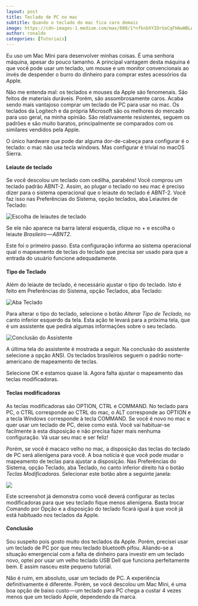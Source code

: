 ```yaml
---
layout: post
title: Teclado de PC no mac
subtitle: Quando o teclado do mac fica caro demais
image: https://cdn-images-1.medium.com/max/800/1*nfknbXYIOrUaCqFHAwWBLA.jpeg
author: ronaldo
categories: [Tutoriais]
---
```

Eu uso um Mac Mini para desenvolver minhas coisas. É uma senhora máquina, apesar
do pouco tamanho. A principal vantagem desta máquina é que você pode usar um
teclado, um mouse e um monitor convencionais ao invés de despender o burro do
dinheiro para comprar estes acessórios da Apple.

Não me entenda mal: os teclados e mouses da Apple são fenomenais. São feitos de
materiais duráveis. Porém, são assombrosamente caros. Acaba sendo mais vantajoso
comprar um teclado de PC para usar no mac. Os teclados da Logitech e da própria
Microsoft são os melhores do mercado para uso geral, na minha opinião. São
relativamente resistentes, seguem os padrões e são muito baratos, principalmente
se comparados com os similares vendidos pela Apple.

O único hardware que pode dar alguma dor-de-cabeça para configurar é o teclado:
o mac não usa tecla windows. Mas configurar é trivial no macOS Sierra.

#### Leiaute de teclado

Se você descolou um teclado com cedilha, parabéns! Você comprou um teclado
padrão ABNT-2. Assim, ao plugar o teclado no seu mac é preciso dizer para o
sistema operacional que o leiaute do teclado é ABNT-2. Você faz isso nas
Preferências do Sistema, opção teclados, aba Leiautes de Teclado:

![Escolha de leiautes de teclado](https://cdn-images-1.medium.com/max/600/1*TVQnjr_H2xGL_yzBpTXYfQ.png)

Se ele não aparece na barra lateral esquerda, clique no + e escolha o leiaute
*Brasileiro — ABNT2*.

Este foi o primeiro passo. Esta configuração informa ao sistema
operacional qual o mapeamento de teclas do teclado que precisa ser usado
para que a entrada do usuário funcione adequadamente.

#### Tipo de Teclado

Além do leiaute de teclado, é necessário ajustar o tipo do teclado. Isto
é feito em Preferências do Sistema, opção Teclados, aba Teclado:

![Aba Teclado](https://cdn-images-1.medium.com/max/600/1*Wvss325iS2PTgMMwfHCRuA.png)

Para alterar o tipo do teclado, selecione o botão *Alterar Tipo de Teclado,* no
canto inferior esquerdo da tela. Esta ação te levará para a próxima tela, que é
um assistente que pedirá algumas informações sobre o seu teclado.


![Conclusão do Assistente](https://cdn-images-1.medium.com/max/600/1*PrigkBdOTMV_Q2Y0s-1YxA.png)

A última tela do assistente é mostrada a seguir. Na conclusão do assistente
selecione a opção ANSI. Os teclados brasileiros seguem o padrão norte-americano
de mapeamento de teclas.

Selecione OK e estamos quase lá. Agora falta ajustar o mapeamento das
teclas modificadoras.

#### Teclas modificadoras

As teclas modificadoras são OPTION, CTRL e COMMAND. No teclado para PC,
o CTRL corresponde ao CTRL do mac, o ALT corresponde ao OPTION e a tecla
Windows corresponde à tecla COMMAND. Se você é novo no mac e quer usar
um teclado de PC, deixe como está. Você vai habituar-se facilmente à
esta disposição e não precisa fazer mais nenhuma configuração. Vá usar
seu mac e ser feliz!

Porém, se você é macaco velho no mac, a disposição das teclas do teclado
de PC será alienígena para você. A boa notícia é que você pode mudar o
mapeamento de teclas para ajustar a disposição. Nas Preferências do
Sistema, opção Teclado, aba Teclado, no canto inferior direito há o
botão *Teclas Modificadoras*. Selecionar este botão abre a seguinte
janela:

![](https://cdn-images-1.medium.com/max/600/1*ODoe6kdIbbkBNwTorb8XLQ.png)

Este screenshot já demonstra como você deverá configurar as teclas modificadoras
para que seu teclado fique menos alienígena. Basta trocar Comando por Opção e a
disposição do teclado ficará igual à que você já está habituado nos teclados da
Apple.

#### Conclusão

Sou suspeito pois gosto muito dos teclados da Apple. Porém, precisei usar um
teclado de PC por que meu teclado bluetooth pifou. Aliando-se a situação
emergencial com a falta de dinheiro para investir em um teclado novo, optei por
usar um velho teclado USB Dell que funciona perfeitamente bem. E assim nasceu
este pequeno tutorial.

Não é ruim, em absoluto, usar um teclado de PC. A experiência definitivamente é
diferente. Porém, se você descolou um Mac Mini, é uma boa opção de baixo
custo — um teclado para PC chega a custar 4 vezes menos que um teclado Apple,
dependendo da marca.
